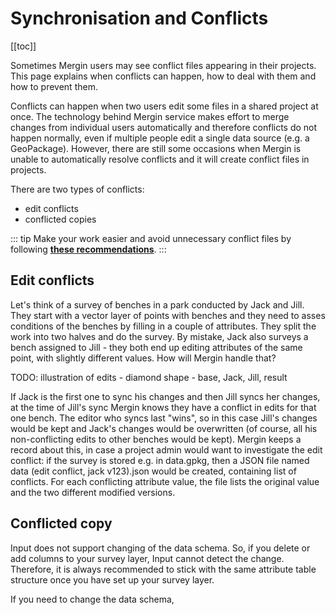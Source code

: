 # Synchronisation and Conflicts
<!-- concept / reference -->

[[toc]]


Sometimes Mergin users may see conflict files appearing in their projects. This page explains when conflicts can happen, how to deal with them and how to prevent them.

Conflicts can happen when two users edit some files in a shared project at once. The technology behind Mergin service makes effort to merge changes from individual users automatically and therefore conflicts do not happen normally, even if multiple people edit a single data source (e.g. a GeoPackage). However, there are still some occasions when Mergin is unable to automatically resolve conflicts and it will create conflict files in projects.

There are two types of conflicts:
- edit conflicts
- conflicted copies

::: tip
Make your work easier and avoid unnecessary conflict files by following [**these recommendations**](avoid-conflict-files/#how-to-avoid-conflict-files/index.md).
:::

## Edit conflicts

Let's think of a survey of benches in a park conducted by Jack and Jill. They start with a vector layer of points with benches and they need to asses conditions of the benches by filling in a couple of attributes. They split the work into two halves and do the survey. By mistake, Jack also surveys a bench assigned to Jill - they both end up editing attributes of the same point, with slightly different values. How will Mergin handle that?

TODO: illustration of edits - diamond shape - base, Jack, Jill, result

If Jack is the first one to sync his changes and then Jill syncs her changes, at the time of Jill's sync Mergin knows they have a conflict in edits for that one bench. The editor who syncs last "wins", so in this case Jill's changes would be kept and Jack's changes would be overwritten (of course, all his non-conflicting edits to other benches would be kept). Mergin keeps a record about this, in case a project admin would want to investigate the edit conflict: if the survey is stored e.g. in data.gpkg, then a JSON file named data (edit conflict, jack v123).json would be created, containing list of conflicts. For each conflicting attribute value, the file lists the original value and the two different modified versions.

<!--TODO: input wasn't creating edit conflicts at all - fixed in 1.3 release - lutraconsulting/input#1738

TODO: plugin not doing this naming yet - lutraconsulting/mergin-py-client#62 -->

## Conflicted copy
Input does not support changing of the data schema. So, if you delete or add columns to your survey layer, Input cannot detect the change. Therefore, it is always recommended to stick with the same attribute table structure once you have set up your survey layer.

If you need to change the data schema, [](./modify-attribute-table/index.md)
 
<!-- TODO: example when that happens (change of database schema) -->

